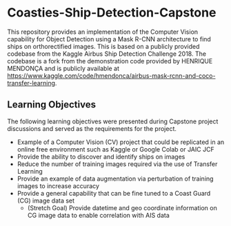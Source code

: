 # Coasties-Ship-Detection-Capstone
This repository provides an implementation of the Computer Vision capability for Object Detection using a Mask R-CNN architecture to find ships on orthorectified images.  This is based on a publicly provided codebase from the Kaggle Airbus Ship Detection Challenge 2018.  The codebase is a fork from the demonstration code provided by HENRIQUE MENDONÇA and is publicly available at https://www.kaggle.com/code/hmendonca/airbus-mask-rcnn-and-coco-transfer-learning.
## Learning Objectives
The following learning objectives were presented during Capstone project discussions and served as the requirements for the project.
* Example of a Computer Vision (CV) project that could be replicated in an online free environment such as Kaggle or Google Colab or JAIC JCF
* Provide the ability to discover and identify ships on images
* Reduce the number of training images required via the use of Transfer Learning
* Provide an example of data augmentation via perturbation of training images to increase accuracy
* Provide a general capability that can be fine tuned to a Coast Guard (CG) image data set
  * (Stretch Goal) Provide datetime and geo coordinate information on CG image data to enable correlation with AIS data
